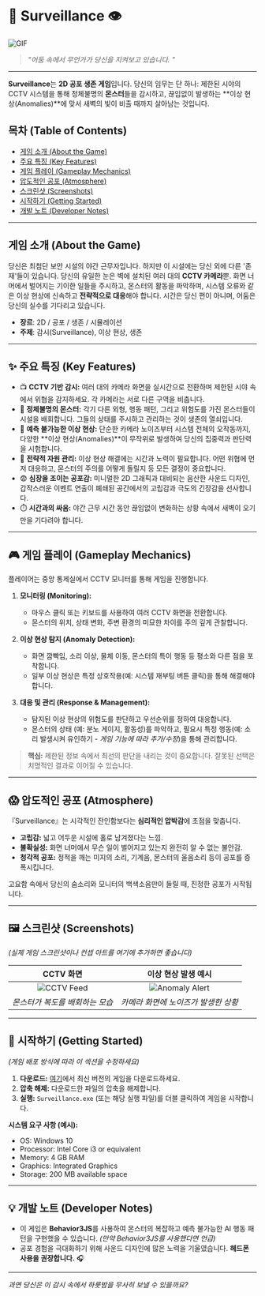 # 🌃 Surveillance 👁️

![GIF](preview1.gif)

> _"어둠 속에서 무언가가 당신을 지켜보고 있습니다. "_

---

**Surveillance**는 **2D 공포 생존 게임**입니다. 당신의 임무는 단 하나: 제한된 시야의 CCTV 시스템을 통해 정체불명의 **몬스터**들을 감시하고, 끊임없이 발생하는 **이상 현상(Anomalies)**에 맞서 새벽의 빛이 비출 때까지 살아남는 것입니다.

## 목차 (Table of Contents)

*   [게임 소개 (About the Game)](#게임-소개-about-the-game)
*   [주요 특징 (Key Features)](#-주요-특징-key-features)
*   [게임 플레이 (Gameplay Mechanics)](#-게임-플레이-gameplay-mechanics)
*   [압도적인 공포 (Atmosphere)](#-압도적인-공포-atmosphere)
*   [스크린샷 (Screenshots)](#️-스크린샷-screenshots)
*   [시작하기 (Getting Started)](#-시작하기-getting-started)
*   [개발 노트 (Developer Notes)](#-개발-노트-developer-notes)

---

## 게임 소개 (About the Game)

당신은 최첨단 보안 시설의 야간 근무자입니다. 하지만 이 시설에는 당신 외에 다른 '존재'들이 있습니다. 당신의 유일한 눈은 벽에 설치된 여러 대의 **CCTV 카메라**뿐. 화면 너머에서 벌어지는 기이한 일들을 주시하고, 몬스터의 활동을 파악하며, 시스템 오류와 같은 이상 현상에 신속하고 **전략적으로 대응**해야 합니다. 시간은 당신 편이 아니며, 어둠은 당신의 실수를 기다리고 있습니다.

*   **장르**: 2D / 공포 / 생존 / 시뮬레이션
*   **주제**: 감시(Surveillance), 이상 현상, 생존

---

## ✨ 주요 특징 (Key Features)

*   📺 **CCTV 기반 감시:** 여러 대의 카메라 화면을 실시간으로 전환하며 제한된 시야 속에서 위협을 감지하세요. 각 카메라는 서로 다른 구역을 비춥니다.
*   👻 **정체불명의 몬스터:** 각기 다른 외형, 행동 패턴, 그리고 위험도를 가진 몬스터들이 시설을 배회합니다. 그들의 상태를 주시하고 관리하는 것이 생존의 열쇠입니다.
*   🚨 **예측 불가능한 이상 현상:** 단순한 카메라 노이즈부터 시스템 전체의 오작동까지, 다양한 **이상 현상(Anomalies)**이 무작위로 발생하여 당신의 집중력과 판단력을 시험합니다.
*   🧠 **전략적 자원 관리:** 이상 현상 해결에는 시간과 노력이 필요합니다. 어떤 위협에 먼저 대응하고, 몬스터의 주의를 어떻게 돌릴지 등 모든 결정이 중요합니다.
*   😨 **심장을 조이는 공포감:** 미니멀한 2D 그래픽과 대비되는 음산한 사운드 디자인, 갑작스러운 이벤트 연출이 폐쇄된 공간에서의 고립감과 극도의 긴장감을 선사합니다.
*   ⏱️ **시간과의 싸움:** 야간 근무 시간 동안 끊임없이 변화하는 상황 속에서 새벽이 오기만을 기다려야 합니다.

---

## 🎮 게임 플레이 (Gameplay Mechanics)

플레이어는 중앙 통제실에서 CCTV 모니터를 통해 게임을 진행합니다.

1.  **모니터링 (Monitoring):**
    *   마우스 클릭 또는 키보드를 사용하여 여러 CCTV 화면을 전환합니다.
    *   몬스터의 위치, 상태 변화, 주변 환경의 미묘한 차이를 주의 깊게 관찰합니다.

2.  **이상 현상 탐지 (Anomaly Detection):**
    *   화면 깜빡임, 소리 이상, 물체 이동, 몬스터의 특이 행동 등 평소와 다른 점을 포착합니다.
    *   일부 이상 현상은 특정 상호작용(예: 시스템 재부팅 버튼 클릭)을 통해 해결해야 합니다.

3.  **대응 및 관리 (Response & Management):**
    *   탐지된 이상 현상의 위험도를 판단하고 우선순위를 정하여 대응합니다.
    *   몬스터의 상태 (예: 분노 게이지, 활동성)를 파악하고, 필요시 특정 행동(예: 소리 발생시켜 유인하기 - *게임 기능에 따라 추가/수정*)을 통해 관리합니다.

> **핵심:** 제한된 정보 속에서 최선의 판단을 내리는 것이 중요합니다. 잘못된 선택은 치명적인 결과로 이어질 수 있습니다.

---

## 😱 압도적인 공포 (Atmosphere)

『Surveillance』는 시각적인 잔인함보다는 **심리적인 압박감**에 초점을 맞춥니다.

*   **고립감:** 넓고 어두운 시설에 홀로 남겨졌다는 느낌.
*   **불확실성:** 화면 너머에서 무슨 일이 벌어지고 있는지 완전히 알 수 없는 불안감.
*   **청각적 공포:** 정적을 깨는 미지의 소리, 기계음, 몬스터의 울음소리 등이 공포를 증폭시킵니다.

고요함 속에서 당신의 숨소리와 모니터의 백색소음만이 들릴 때, 진정한 공포가 시작됩니다.

---

## 🖼️ 스크린샷 (Screenshots)

*(실제 게임 스크린샷이나 컨셉 아트를 여기에 추가하면 좋습니다)*

| CCTV 화면                                  | 이상 현상 발생 예시                        |
| :-----------------------------------------: | :---------------------------------------: |
| ![CCTV Feed](placeholder_cctv_feed.png)     | ![Anomaly Alert](placeholder_anomaly.png) |
| *몬스터가 복도를 배회하는 모습*               | *카메라 화면에 노이즈가 발생한 상황*        |

---

## 🚀 시작하기 (Getting Started)

*(게임 배포 방식에 따라 이 섹션을 수정하세요)*

1.  **다운로드:** [여기](https://github.com/goalgoloo1/Surveilance/releases/tag/v1.0.1)에서 최신 버전의 게임을 다운로드하세요.
2.  **압축 해제:** 다운로드한 파일의 압축을 해제합니다.
3.  **실행:** `Surveillance.exe` (또는 해당 실행 파일)를 더블 클릭하여 게임을 시작합니다.

**시스템 요구 사항 (예시):**

*   OS: Windows 10
*   Processor: Intel Core i3 or equivalent
*   Memory: 4 GB RAM
*   Graphics: Integrated Graphics
*   Storage: 200 MB available space

---

## 💡 개발 노트 (Developer Notes)

*   이 게임은 **Behavior3JS**를 사용하여 몬스터의 복잡하고 예측 불가능한 AI 행동 패턴을 구현했을 수 있습니다. *(만약 Behavior3JS를 사용했다면 언급)*
*   공포 경험을 극대화하기 위해 사운드 디자인에 많은 노력을 기울였습니다. **헤드폰 사용을 권장합니다.** 🎧

---

_과연 당신은 이 감시 속에서 하룻밤을 무사히 보낼 수 있을까요?_
